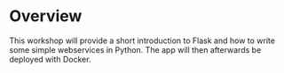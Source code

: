 # Overview
This workshop will provide a short introduction to Flask and how to write some simple webservices in Python.
The app will then afterwards be deployed with Docker.
